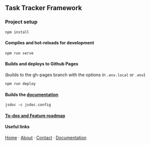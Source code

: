 ## Task Tracker Framework

### Project setup

```
npm install
```

#### Compiles and hot-reloads for development

```
npm run serve
```

#### Builds and deploys to Github Pages

(builds to the gh-pages branch with the options in `.env.local` or `.env`)

```
npm run deploy
```

#### Builds the [documentation](https://mvtt.app/docs)

```
jsdoc -c jsdoc.config
```

#### [To-dos and Feature roadmap](https://mvtt.app/roadmap)

#### Useful links

[Home](https://mvtt.app) ·
[About](https://mvtt.app/about) ·
[Contact](https://mvtt.app/contact) ·
[Documentation](https://mvtt.app/docs)
